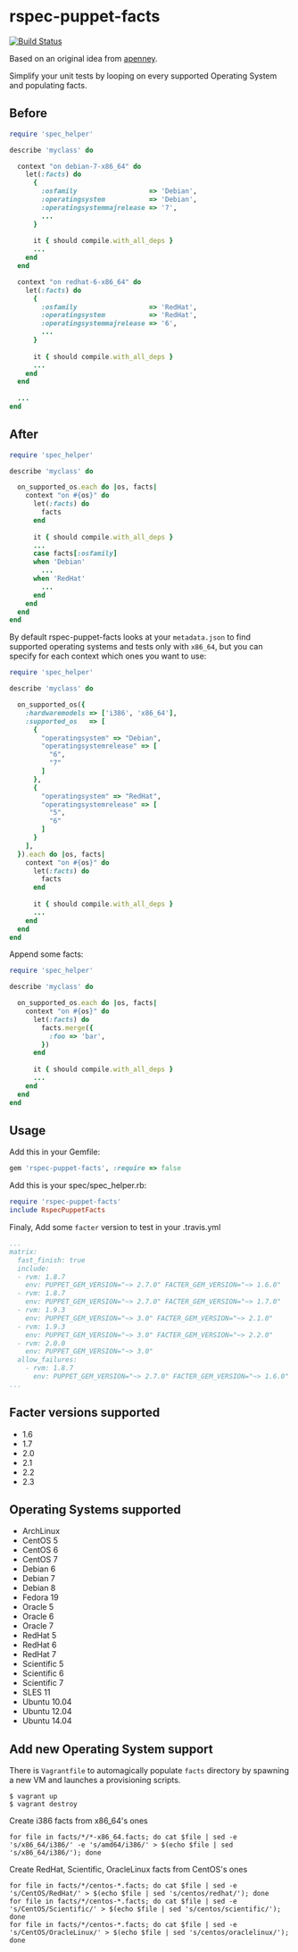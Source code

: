 rspec-puppet-facts
==================

[![Build Status](https://travis-ci.org/mcanevet/rspec-puppet-facts.png?branch=master)](https://travis-ci.org/mcanevet/rspec-puppet-facts)

Based on an original idea from [apenney](https://github.com/apenney/puppet_facts/).

Simplify your unit tests by looping on every supported Operating System and populating facts.

Before
------

```ruby
require 'spec_helper'

describe 'myclass' do

  context "on debian-7-x86_64" do
    let(:facts) do
      {
        :osfamily                  => 'Debian',
        :operatingsystem           => 'Debian',
        :operatingsystemmajrelease => '7',
        ...
      }
      
      it { should compile.with_all_deps }
      ...
    end
  end

  context "on redhat-6-x86_64" do
    let(:facts) do
      {
        :osfamily                  => 'RedHat',
        :operatingsystem           => 'RedHat',
        :operatingsystemmajrelease => '6',
        ...
      }
      
      it { should compile.with_all_deps }
      ...
    end
  end
  
  ...
end
```

After
-----

```ruby
require 'spec_helper'

describe 'myclass' do

  on_supported_os.each do |os, facts|
    context "on #{os}" do
      let(:facts) do
        facts
      end
      
      it { should compile.with_all_deps }
      ...
      case facts[:osfamily]
      when 'Debian'
        ...
      when 'RedHat'
        ...
      end
    end
  end
end
```

By default rspec-puppet-facts looks at your `metadata.json` to find supported operating systems and tests only with `x86_64`, but you can specify for each context which ones you want to use:

```ruby
require 'spec_helper'

describe 'myclass' do

  on_supported_os({
    :hardwaremodels => ['i386', 'x86_64'],
    :supported_os   => [
      {
        "operatingsystem" => "Debian",
        "operatingsystemrelease" => [
          "6",
          "7"
        ]
      },
      {
        "operatingsystem" => "RedHat",
        "operatingsystemrelease" => [
          "5",
          "6"
        ]
      }
    ],
  }).each do |os, facts|
    context "on #{os}" do
      let(:facts) do
        facts
      end
      
      it { should compile.with_all_deps }
      ...
    end
  end
end
```

Append some facts:

```ruby
require 'spec_helper'

describe 'myclass' do

  on_supported_os.each do |os, facts|
    context "on #{os}" do
      let(:facts) do
        facts.merge({
          :foo => 'bar',
        })
      end
      
      it { should compile.with_all_deps }
      ...
    end
  end
end
```

Usage
-----

Add this in your Gemfile:

```ruby
gem 'rspec-puppet-facts', :require => false
```

Add this is your spec/spec_helper.rb:

```ruby
require 'rspec-puppet-facts'
include RspecPuppetFacts
```

Finaly, Add some `facter` version to test in your .travis.yml

```yaml
...
matrix:
  fast_finish: true
  include:
  - rvm: 1.8.7
    env: PUPPET_GEM_VERSION="~> 2.7.0" FACTER_GEM_VERSION="~> 1.6.0"
  - rvm: 1.8.7
    env: PUPPET_GEM_VERSION="~> 2.7.0" FACTER_GEM_VERSION="~> 1.7.0"
  - rvm: 1.9.3
    env: PUPPET_GEM_VERSION="~> 3.0" FACTER_GEM_VERSION="~> 2.1.0"
  - rvm: 1.9.3
    env: PUPPET_GEM_VERSION="~> 3.0" FACTER_GEM_VERSION="~> 2.2.0"
  - rvm: 2.0.0
    env: PUPPET_GEM_VERSION="~> 3.0"
  allow_failures:
    - rvm: 1.8.7
      env: PUPPET_GEM_VERSION="~> 2.7.0" FACTER_GEM_VERSION="~> 1.6.0"
...
```
Facter versions supported
-------------------------
* 1.6
* 1.7
* 2.0
* 2.1
* 2.2
* 2.3

Operating Systems supported
-----------------------------------------------
* ArchLinux
* CentOS 5
* CentOS 6
* CentOS 7
* Debian 6
* Debian 7
* Debian 8
* Fedora 19
* Oracle 5
* Oracle 6
* Oracle 7
* RedHat 5
* RedHat 6
* RedHat 7
* Scientific 5
* Scientific 6
* Scientific 7
* SLES 11
* Ubuntu 10.04
* Ubuntu 12.04
* Ubuntu 14.04

Add new Operating System support
--------------------------------

There is `Vagrantfile` to automagically populate `facts` directory by spawning a new VM and launches a provisioning scripts.

```
$ vagrant up
$ vagrant destroy
```

Create i386 facts from x86_64's ones

```
for file in facts/*/*-x86_64.facts; do cat $file | sed -e 's/x86_64/i386/' -e 's/amd64/i386/' > $(echo $file | sed 's/x86_64/i386/'); done
```
Create RedHat, Scientific, OracleLinux facts from CentOS's ones

```
for file in facts/*/centos-*.facts; do cat $file | sed -e 's/CentOS/RedHat/' > $(echo $file | sed 's/centos/redhat/'); done
for file in facts/*/centos-*.facts; do cat $file | sed -e 's/CentOS/Scientific/' > $(echo $file | sed 's/centos/scientific/'); done
for file in facts/*/centos-*.facts; do cat $file | sed -e 's/CentOS/OracleLinux/' > $(echo $file | sed 's/centos/oraclelinux/'); done
```
